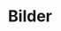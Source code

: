 ---
layout: black_transparent/flickr-gallery
published: true
title: Bilder
parent: "0"
flickr_tag: bilder
description: ""
fb-comments: false
---